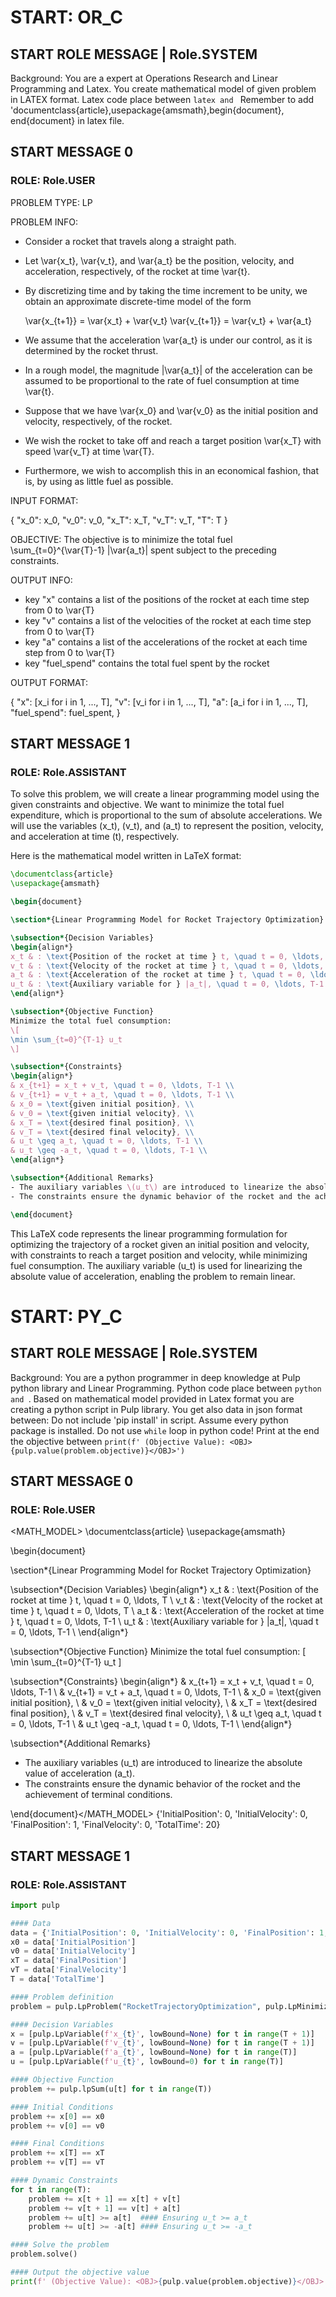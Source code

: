 # START: OR_C 
## START ROLE MESSAGE | Role.SYSTEM 
Background: You are a expert at Operations Research and Linear Programming and Latex. You create mathematical model of given problem in LATEX format. Latex code place between ```latex and ``` Remember to add 'documentclass{article},usepackage{amsmath},begin{document}, end{document} in latex file. 
## START MESSAGE 0 
### ROLE: Role.USER
<DESCRIPTION>
PROBLEM TYPE: LP

PROBLEM INFO: 

- Consider a rocket that travels along a straight path. 
- Let \var{x_t}, \var{v_t}, and \var{a_t} be the position, velocity, and acceleration, respectively, of the rocket at time \var{t}.
- By discretizing time and by taking the time increment to be unity, we obtain an approximate discrete-time model of the form 
    
    \var{x_{t+1}} = \var{x_t} + \var{v_t}
    \var{v_{t+1}} = \var{v_t} + \var{a_t}

- We assume that the acceleration \var{a_t} is under our control, as it is determined by the rocket thrust.
- In a rough model, the magnitude |\var{a_t}| of the accelera­tion can be assumed to be proportional to the rate of fuel consumption at time \var{t}.
- Suppose that we have \var{x_0} and \var{v_0} as the initial position and velocity, respectively, of the rocket.
- We wish the rocket to take off and reach a target position \var{x_T} with speed \var{v_T} at time \var{T}.
- Furthermore, we wish to accomplish this in an economical fashion, that is, by using as little fuel as possible.


INPUT FORMAT: 

{
    "x_0": x_0,
    "v_0": v_0,
    "x_T": x_T,
    "v_T": v_T,
    "T": T
}

OBJECTIVE: The objective is to minimize the total fuel \sum_{t=0}^{\var{T}-1} |\var{a_t}| spent subject to the preceding constraints.

OUTPUT INFO:

- key "x" contains a list of the positions of the rocket at each time step from 0 to \var{T}
- key "v" contains a list of the velocities of the rocket at each time step from 0 to \var{T}
- key "a" contains a list of the accelerations of the rocket at each time step from 0 to \var{T}
- key "fuel_spend" contains the total fuel spent by the rocket

OUTPUT FORMAT:

{
    "x": [x_i for i in 1, ..., T],
    "v": [v_i for i in 1, ..., T],
    "a": [a_i for i in 1, ..., T],
    "fuel_spend": fuel_spent,
}


</DESCRIPTION>


## START MESSAGE 1 
### ROLE: Role.ASSISTANT
To solve this problem, we will create a linear programming model using the given constraints and objective. We want to minimize the total fuel expenditure, which is proportional to the sum of absolute accelerations. We will use the variables \(x_t\), \(v_t\), and \(a_t\) to represent the position, velocity, and acceleration at time \(t\), respectively.

Here is the mathematical model written in LaTeX format:

```latex
\documentclass{article}
\usepackage{amsmath}

\begin{document}

\section*{Linear Programming Model for Rocket Trajectory Optimization}

\subsection*{Decision Variables}
\begin{align*}
x_t & : \text{Position of the rocket at time } t, \quad t = 0, \ldots, T \\
v_t & : \text{Velocity of the rocket at time } t, \quad t = 0, \ldots, T \\
a_t & : \text{Acceleration of the rocket at time } t, \quad t = 0, \ldots, T-1 \\
u_t & : \text{Auxiliary variable for } |a_t|, \quad t = 0, \ldots, T-1 \\
\end{align*}

\subsection*{Objective Function}
Minimize the total fuel consumption:
\[
\min \sum_{t=0}^{T-1} u_t
\]

\subsection*{Constraints}
\begin{align*}
& x_{t+1} = x_t + v_t, \quad t = 0, \ldots, T-1 \\
& v_{t+1} = v_t + a_t, \quad t = 0, \ldots, T-1 \\
& x_0 = \text{given initial position}, \\
& v_0 = \text{given initial velocity}, \\
& x_T = \text{desired final position}, \\
& v_T = \text{desired final velocity}, \\
& u_t \geq a_t, \quad t = 0, \ldots, T-1 \\
& u_t \geq -a_t, \quad t = 0, \ldots, T-1 \\
\end{align*}

\subsection*{Additional Remarks}
- The auxiliary variables \(u_t\) are introduced to linearize the absolute value of acceleration \(a_t\).
- The constraints ensure the dynamic behavior of the rocket and the achievement of terminal conditions.

\end{document}
```

This LaTeX code represents the linear programming formulation for optimizing the trajectory of a rocket given an initial position and velocity, with constraints to reach a target position and velocity, while minimizing fuel consumption. The auxiliary variable \(u_t\) is used for linearizing the absolute value of acceleration, enabling the problem to remain linear.

# START: PY_C 
## START ROLE MESSAGE | Role.SYSTEM 
Background: You are a python programmer in deep knowledge at Pulp python library and Linear Programming. Python code place between ```python and ```. Based on mathematical model provided in Latex format you are creating a python script in Pulp library. You get also data in json format between: <DATA></DATA> Do not include 'pip install' in script. Assume every python package is installed. Do not use `while` loop in python code! Print at the end the objective between <OBJ></OBJ> `print(f' (Objective Value): <OBJ>{pulp.value(problem.objective)}</OBJ>')` 
## START MESSAGE 0 
### ROLE: Role.USER
<MATH_MODEL>
\documentclass{article}
\usepackage{amsmath}

\begin{document}

\section*{Linear Programming Model for Rocket Trajectory Optimization}

\subsection*{Decision Variables}
\begin{align*}
x_t & : \text{Position of the rocket at time } t, \quad t = 0, \ldots, T \\
v_t & : \text{Velocity of the rocket at time } t, \quad t = 0, \ldots, T \\
a_t & : \text{Acceleration of the rocket at time } t, \quad t = 0, \ldots, T-1 \\
u_t & : \text{Auxiliary variable for } |a_t|, \quad t = 0, \ldots, T-1 \\
\end{align*}

\subsection*{Objective Function}
Minimize the total fuel consumption:
\[
\min \sum_{t=0}^{T-1} u_t
\]

\subsection*{Constraints}
\begin{align*}
& x_{t+1} = x_t + v_t, \quad t = 0, \ldots, T-1 \\
& v_{t+1} = v_t + a_t, \quad t = 0, \ldots, T-1 \\
& x_0 = \text{given initial position}, \\
& v_0 = \text{given initial velocity}, \\
& x_T = \text{desired final position}, \\
& v_T = \text{desired final velocity}, \\
& u_t \geq a_t, \quad t = 0, \ldots, T-1 \\
& u_t \geq -a_t, \quad t = 0, \ldots, T-1 \\
\end{align*}

\subsection*{Additional Remarks}
- The auxiliary variables \(u_t\) are introduced to linearize the absolute value of acceleration \(a_t\).
- The constraints ensure the dynamic behavior of the rocket and the achievement of terminal conditions.

\end{document}</MATH_MODEL>
<DATA>
{'InitialPosition': 0, 'InitialVelocity': 0, 'FinalPosition': 1, 'FinalVelocity': 0, 'TotalTime': 20}</DATA>


## START MESSAGE 1 
### ROLE: Role.ASSISTANT
```python
import pulp

#### Data
data = {'InitialPosition': 0, 'InitialVelocity': 0, 'FinalPosition': 1, 'FinalVelocity': 0, 'TotalTime': 20}
x0 = data['InitialPosition']
v0 = data['InitialVelocity']
xT = data['FinalPosition']
vT = data['FinalVelocity']
T = data['TotalTime']

#### Problem definition
problem = pulp.LpProblem("RocketTrajectoryOptimization", pulp.LpMinimize)

#### Decision Variables
x = [pulp.LpVariable(f'x_{t}', lowBound=None) for t in range(T + 1)]
v = [pulp.LpVariable(f'v_{t}', lowBound=None) for t in range(T + 1)]
a = [pulp.LpVariable(f'a_{t}', lowBound=None) for t in range(T)]
u = [pulp.LpVariable(f'u_{t}', lowBound=0) for t in range(T)]

#### Objective Function
problem += pulp.lpSum(u[t] for t in range(T))

#### Initial Conditions
problem += x[0] == x0
problem += v[0] == v0

#### Final Conditions
problem += x[T] == xT
problem += v[T] == vT

#### Dynamic Constraints
for t in range(T):
    problem += x[t + 1] == x[t] + v[t]
    problem += v[t + 1] == v[t] + a[t]
    problem += u[t] >= a[t]  #### Ensuring u_t >= a_t
    problem += u[t] >= -a[t] #### Ensuring u_t >= -a_t

#### Solve the problem
problem.solve()

#### Output the objective value
print(f' (Objective Value): <OBJ>{pulp.value(problem.objective)}</OBJ>')
```

